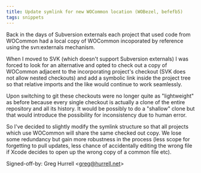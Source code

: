 ```yaml
---
title: Update symlink for new WOCommon location (WOBezel, befefb5)
tags: snippets
---
```


Back in the days of Subversion externals each project that used code from WOCommon had a local copy of WOCommon incoporated by reference using the svn:externals mechanism.

When I moved to SVK (which doesn't support Subversion externals) I was forced to look for an alternative and opted to check out a copy of WOCommon adjacent to the incorporating project's checkout (SVK does not allow nested checkouts) and add a symbolic link inside the project tree so that relative imports and the like would continue to work seamlessly.

Upon switching to git these checkouts were no longer quite as "lightweight" as before because every single checkout is actually a clone of the entire repository and all its history. It would be possibly to do a "shallow" clone but that would introduce the possibility for inconsistency due to human error.

So I've decided to slightly modify the symlink structure so that all projects which use WOCommon will share the same checked out copy. We lose some redundancy but gain more robustness in the process (less scope for forgetting to pull updates, less chance of accidentally editing the wrong file if Xcode decides to open up the wrong copy of a common file etc).

Signed-off-by: Greg Hurrell &lt;greg@hurrell.net&gt;
